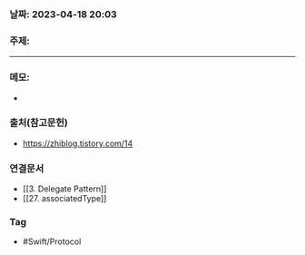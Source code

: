 ### 날짜: 2023-04-18 20:03

### 주제: 
---
### 메모: 
- 

### 출처(참고문헌) 
- https://zhiblog.tistory.com/14

### 연결문서 
- [[3. Delegate Pattern]]
- [[27. associatedType]]

### Tag
- #Swift/Protocol 